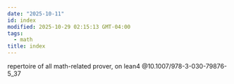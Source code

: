 ```yaml
---
date: "2025-10-11"
id: index
modified: 2025-10-29 02:15:13 GMT-04:00
tags:
  - math
title: index
---
```


repertoire of all math-related prover, on lean4 @10.1007/978-3-030-79876-5_37
